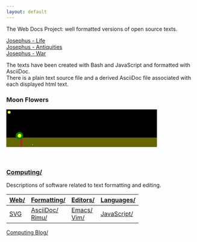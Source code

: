 ```yaml
---
layout: default
---
```


The Web Docs Project: well formatted versions of open source texts.

[Josephus - Life](texts/Josephus0090Life/index.html)  
[Josephus - Antiquities](texts/Josephus0090Antiquities/index.html)  
[Josephus - War](texts/Josephus0090War/index.html)

The texts have been created with Bash and JavaScript and formatted with AsciiDoc.  
There is a plain text source file and a derived AsciiDoc file associated with each displayed html text.

### Moon Flowers

<div>
<svg xmlns="http://www.w3.org/2000/svg" xmlns:xlink="http://www.w3.org/1999/xlink" width="400" height="100" viewBox="0 0 800 200" >
<defs>
<symbol id="sun" viewBox="0 0 20 20" >
<circle cx="10" cy="10" r="5" style="fill:yellow" />
</symbol>
<symbol id="flower" viewBox="0 0 20 20" >
<rect width="2" height="12" x="11" y="8" style="fill:brown;" />
<circle cx="10" cy="08" r="4" style="fill:green;" />
<circle cx="10" cy="08" r="2" style="fill:yellow;" />
</symbol>
<symbol id="flowerGrowing" viewBox="0 0 20 20" >

</symbol>
</defs>
<rect x="0" y="0" width="800" height="150" >
<animate attributeName="fill" begin="5s" dur="20s" values="#112; #224; #44f; #224; #112; #112;" fill="freeze" repeatDur="indefinite" />
</rect>
<rect x="0" y="150" width="800" height="50" style="fill:#660;" />
<use xlink:href="#sun" width="30" height="30" >
<animateMotion path="M-60 0 M -30 100 Q 400 -100 800 100 Q 1200 -100 1600 100" begin="10s" dur="20s" fill="freeze" repeatDur="indefinite" />
</use>
<use xlink:href="#flower" x="20" y="100" width="100" height="100" >
<animateTransform attributeType="XML" attributeName="transform" type="skewY" values="30;60;30; 10; 30; 10; 10; 10; 10;" begin="2s" dur="20s" fill="freeze" repeatDur="indefinite" />
</use>
<use xlink:href="#flower" x="130" y="180" width="20" height="20" >
<animate attributeName="y" attributeType="XML" begin="10s" dur="20s" values="200;180;200" fill="freeze" repeatDur="indefinite" />
</use>
<use xlink:href="#flower" x="20" y="80" width="20" height="20" >
<animate attributeName="y" attributeType="XML" values="200;180;200" begin="0s" dur="20s" fill="freeze" repeatDur="indefinite" />
</use>
</svg>
</div>

<br>
<br>

### [Computing/](computing/index.html )
Descriptions of software related to text formatting and editing.  


| [Web/](computing/web/index.html) | [Formatting/](computing/formatting/index.html) | [Editors/](computing/editors/index.html) | [Languages/](computing/languages/index.html) |
| ----------- | ----------- | ----------- | ----------- |
| [SVG](computing/web/svg/index.html) | [AsciiDoc/](computing/formatting/asciidoc/index.html) <br> [Rimu/](computing/formatting/rimu/index.html) | [Emacs/](computing/editors/emacs/index.html) <br> [Vim/ ](computing/editors/vim/index.html) | [JavaScript/](computing/languages/javascript/index.html) |


[Computing Blog/](computingBlog/index.html)


